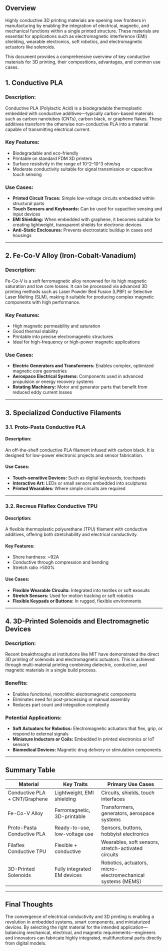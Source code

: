  

## Overview

Highly conductive 3D printing materials are opening new frontiers in manufacturing by enabling the integration of electrical, magnetic, and mechanical functions within a single printed structure. These materials are essential for applications such as electromagnetic interference (EMI) shielding, wearable electronics, soft robotics, and electromagnetic actuators like solenoids.

This document provides a comprehensive overview of key conductive materials for 3D printing, their compositions, advantages, and common use cases.

 

## 1. **Conductive PLA**

### Description:
Conductive PLA (Polylactic Acid) is a biodegradable thermoplastic embedded with conductive additives—typically carbon-based materials such as carbon nanotubes (CNTs), carbon black, or graphene flakes. These additives transform the otherwise non-conductive PLA into a material capable of transmitting electrical current.

### Key Features:
- Biodegradable and eco-friendly
- Printable on standard FDM 3D printers
- Surface resistivity in the range of 10^2–10^3 ohm/sq
- Moderate conductivity suitable for signal transmission or capacitive touch sensing

### Use Cases:
- **Printed Circuit Traces:** Simple low-voltage circuits embedded within structural parts
- **Touch Sensors and Keyboards:** Can be used for capacitive sensing and input devices
- **EMI Shielding:** When embedded with graphene, it becomes suitable for creating lightweight, transparent shields for electronic devices
- **Anti-Static Enclosures:** Prevents electrostatic buildup in cases and housings

---

## 2. **Fe-Co-V Alloy (Iron-Cobalt-Vanadium)**

### Description:
Fe-Co-V is a soft ferromagnetic alloy renowned for its high magnetic saturation and low core losses. It can be processed via advanced 3D printing methods such as Laser Powder Bed Fusion (LPBF) or Selective Laser Melting (SLM), making it suitable for producing complex magnetic components with high performance.

### Key Features:
- High magnetic permeability and saturation
- Good thermal stability
- Printable into precise electromagnetic structures
- Ideal for high-frequency or high-power magnetic applications

### Use Cases:
- **Electric Generators and Transformers:** Enables complex, optimized magnetic core geometries
- **Aerospace Electrical Systems:** Components used in advanced propulsion or energy recovery systems
- **Rotating Machinery:** Motor and generator parts that benefit from reduced eddy current losses

---

## 3. **Specialized Conductive Filaments**

### 3.1. **Proto-Pasta Conductive PLA**

#### Description:
An off-the-shelf conductive PLA filament infused with carbon black. It is designed for low-power electronic projects and sensor fabrication.

#### Use Cases:
- **Touch-sensitive Devices:** Such as digital keyboards, touchpads
- **Interactive Art:** LEDs or small sensors embedded into sculptures
- **Printed Wearables:** Where simple circuits are required

---

### 3.2. **Recreus Filaflex Conductive TPU**

#### Description:
A flexible thermoplastic polyurethane (TPU) filament with conductive additives, offering both stretchability and electrical conductivity.

#### Key Features:
- Shore hardness: ~92A
- Conductive through compression and bending
- Stretch ratio >500%

#### Use Cases:
- **Flexible Wearable Circuits:** Integrated into textiles or soft exosuits
- **Stretch Sensors:** Used for motion tracking or soft robotics
- **Flexible Keypads or Buttons:** In rugged, flexible environments

---

## 4. **3D-Printed Solenoids and Electromagnetic Devices**

### Description:
Recent breakthroughs at institutions like MIT have demonstrated the direct 3D printing of solenoids and electromagnetic actuators. This is achieved through multi-material printing combining dielectric, conductive, and magnetic materials in a single build process.

### Benefits:
- Enables functional, monolithic electromagnetic components
- Eliminates need for post-processing or manual assembly
- Reduces part count and integration complexity

### Potential Applications:
- **Soft Actuators for Robotics:** Electromagnetic actuators that flex, grip, or respond to external signals
- **Miniature Inductors or Coils:** Embedded in printed electronics or IoT sensors
- **Biomedical Devices:** Magnetic drug delivery or stimulation components

---

## Summary Table

| Material                       | Key Traits                             | Primary Use Cases                                          |
|-------------------------------|----------------------------------------|------------------------------------------------------------|
| Conductive PLA + CNT/Graphene | Lightweight, EMI shielding             | Circuits, shields, touch interfaces                        |
| Fe-Co-V Alloy                 | Ferromagnetic, 3D-printable            | Transformers, generators, aerospace systems                |
| Proto-Pasta Conductive PLA    | Ready-to-use, low-voltage use          | Sensors, buttons, hobbyist electronics                     |
| Filaflex Conductive TPU       | Flexible + conductive                  | Wearables, soft sensors, stretch-activated circuits        |
| 3D-Printed Solenoids          | Fully integrated EM devices            | Robotics, actuators, micro-electromechanical systems (MEMS) |

---

## Final Thoughts

The convergence of electrical conductivity and 3D printing is enabling a revolution in embedded systems, smart components, and miniaturized devices. By selecting the right material for the intended application—balancing mechanical, electrical, and magnetic requirements—engineers and innovators can fabricate highly integrated, multifunctional parts directly from digital models.
 
 


